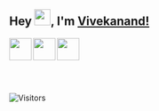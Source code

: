 ## Hey <img src="https://github.com/TheDudeThatCode/TheDudeThatCode/blob/master/Assets/Hi.gif" width="29px">, I'm [Vivekanand!](https://bio.link/kunalk) 
<a href = "mailto:mailofvivekanand@gmail.com">
  <img align="left" width = "40px" src="https://img.icons8.com/color/48/000000/gmail-new.png" />
</a>

<a href = "https://www.facebook.com/vivekanand.kumar1998">
  <img align="left" width = "40px" src="https://img.icons8.com/fluency/48/000000/facebook-new.png" />
</a>

<a href = "https://www.instagram.com/ig_vivekanandkumar/">
  <img align="left" width = "40px" src="https://img.icons8.com/external-tal-revivo-color-tal-revivo/48/000000/external-instagram-photo-and-video-sharing-social-networking-service-owned-by-facebook-logo-color-tal-revivo.png" />
</a>
<br />
<br />
<br />
<br />
<br />

![Visitors](https://visitor-badge.laobi.icu/badge?page_id=VivekanandKumar.Vivekanand-Kumar)
